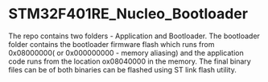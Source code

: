 # STM32F401RE_Nucleo_Bootloader
The repo contains two folders - Application and Bootloader. The bootloader folder contains the bootloader firmware flash which runs from 0x08000000( or 0x000000000 - memory aliasing) and the application code runs from the location ox08040000 in the memory. The final binary files can be of both binaries can be flashed using ST link flash utility. 
